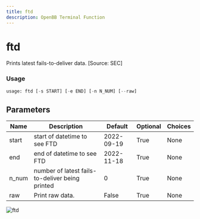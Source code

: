 ```yaml
---
title: ftd
description: OpenBB Terminal Function
---
```


# ftd

Prints latest fails-to-deliver data. [Source: SEC]

### Usage 
```python
usage: ftd [-s START] [-e END] [-n N_NUM] [--raw]
```

## Parameters

| Name | Description | Default | Optional | Choices |
| ---- | ----------- | ------- | -------- | ------- |
| start | start of datetime to see FTD | 2022-09-19 | True | None |
| end | end of datetime to see FTD | 2022-11-18 | True | None |
| n_num | number of latest fails-to-deliver being printed | 0 | True | None |
| raw | Print raw data. | False | True | None |


![ftd](https://user-images.githubusercontent.com/46355364/154075166-a5a84604-e8ec-46d5-a990-8ca3d928c662.png)

